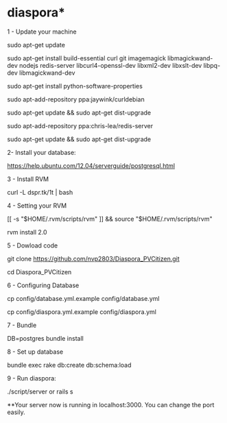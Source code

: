 # diaspora* 
1 - Update your machine

sudo apt-get update

sudo apt-get install build-essential curl git imagemagick libmagickwand-dev nodejs redis-server libcurl4-openssl-dev libxml2-dev libxslt-dev libpq-dev libmagickwand-dev

sudo apt-get install python-software-properties

sudo apt-add-repository ppa:jaywink/curldebian

sudo apt-get update && sudo apt-get dist-upgrade

sudo apt-add-repository ppa:chris-lea/redis-server

sudo apt-get update && sudo apt-get dist-upgrade

2- Install your database: 

https://help.ubuntu.com/12.04/serverguide/postgresql.html

3 - Install RVM

curl -L dspr.tk/1t | bash

4 - Setting your RVM

[[ -s "$HOME/.rvm/scripts/rvm" ]] && source "$HOME/.rvm/scripts/rvm"

rvm install 2.0

5 - Dowload code

git clone  https://github.com/nvp2803/Diaspora_PVCitizen.git

cd Diaspora_PVCitizen

6 - Configuring Database

cp config/database.yml.example config/database.yml

cp config/diaspora.yml.example config/diaspora.yml

7 - Bundle

DB=postgres  bundle install

8 - Set up database

bundle exec rake db:create db:schema:load

9 - Run diaspora:

./script/server or rails s

**Your server now is running in localhost:3000. You can change the port easily.


